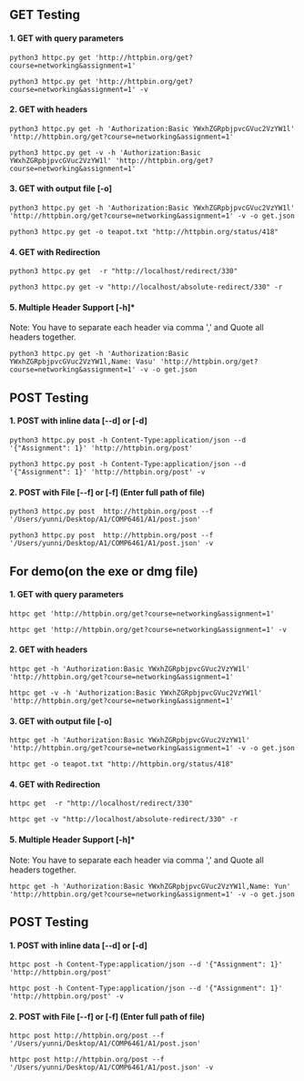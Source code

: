 ## GET Testing

#### 1. GET with query parameters

```python3 httpc.py get 'http://httpbin.org/get?course=networking&assignment=1'``` 

```python3 httpc.py get 'http://httpbin.org/get?course=networking&assignment=1' -v``` 

#### 2. GET with headers

```python3 httpc.py get -h 'Authorization:Basic YWxhZGRpbjpvcGVuc2VzYW1l' 'http://httpbin.org/get?course=networking&assignment=1'``` 

```python3 httpc.py get -v -h 'Authorization:Basic YWxhZGRpbjpvcGVuc2VzYW1l' 'http://httpbin.org/get?course=networking&assignment=1'``` 

#### 3. GET with output file [-o]

```python3 httpc.py get -h 'Authorization:Basic YWxhZGRpbjpvcGVuc2VzYW1l' 'http://httpbin.org/get?course=networking&assignment=1' -v -o get.json``` 

```python3 httpc.py get -o teapot.txt "http://httpbin.org/status/418"``` 

#### 4. GET with Redirection

```python3 httpc.py get  -r "http://localhost/redirect/330"``` 

```python3 httpc.py get -v "http://localhost/absolute-redirect/330" -r```

#### 5. Multiple Header Support [-h]*

Note: You have to separate each header via comma ',' and Quote all headers together.

```python3 httpc.py get -h 'Authorization:Basic YWxhZGRpbjpvcGVuc2VzYW1l,Name: Vasu' 'http://httpbin.org/get?course=networking&assignment=1' -v -o get.json``` 

## POST Testing 

#### 1. POST with inline data [--d] or [-d]

```python3 httpc.py post -h Content-Type:application/json --d '{"Assignment": 1}' 'http://httpbin.org/post'``` 

```python3 httpc.py post -h Content-Type:application/json --d '{"Assignment": 1}' 'http://httpbin.org/post' -v``` 

#### 2. POST with File [--f] or [-f] (Enter full path of file)

```python3 httpc.py post  http://httpbin.org/post --f '/Users/yunni/Desktop/A1/COMP6461/A1/post.json'``` 

```python3 httpc.py post  http://httpbin.org/post --f '/Users/yunni/Desktop/A1/COMP6461/A1/post.json' -v``` 

## For demo(on the exe or dmg file)

#### 1. GET with query parameters

```httpc get 'http://httpbin.org/get?course=networking&assignment=1'``` 

```httpc get 'http://httpbin.org/get?course=networking&assignment=1' -v``` 

#### 2. GET with headers

```httpc get -h 'Authorization:Basic YWxhZGRpbjpvcGVuc2VzYW1l' 'http://httpbin.org/get?course=networking&assignment=1'``` 

```httpc get -v -h 'Authorization:Basic YWxhZGRpbjpvcGVuc2VzYW1l' 'http://httpbin.org/get?course=networking&assignment=1'``` 

#### 3. GET with output file [-o]

```httpc get -h 'Authorization:Basic YWxhZGRpbjpvcGVuc2VzYW1l' 'http://httpbin.org/get?course=networking&assignment=1' -v -o get.json``` 

```httpc get -o teapot.txt "http://httpbin.org/status/418"``` 

#### 4. GET with Redirection

```httpc get  -r "http://localhost/redirect/330"``` 

```httpc get -v "http://localhost/absolute-redirect/330" -r```

#### 5. Multiple Header Support [-h]*

Note: You have to separate each header via comma ',' and Quote all headers together.

```httpc get -h 'Authorization:Basic YWxhZGRpbjpvcGVuc2VzYW1l,Name: Yun' 'http://httpbin.org/get?course=networking&assignment=1' -v -o get.json``` 

## POST Testing 

#### 1. POST with inline data [--d] or [-d]

```httpc post -h Content-Type:application/json --d '{"Assignment": 1}' 'http://httpbin.org/post'``` 

```httpc post -h Content-Type:application/json --d '{"Assignment": 1}' 'http://httpbin.org/post' -v``` 

#### 2. POST with File [--f] or [-f] (Enter full path of file)

```httpc post http://httpbin.org/post --f '/Users/yunni/Desktop/A1/COMP6461/A1/post.json'``` 

```httpc post http://httpbin.org/post --f '/Users/yunni/Desktop/A1/COMP6461/A1/post.json' -v``` 
